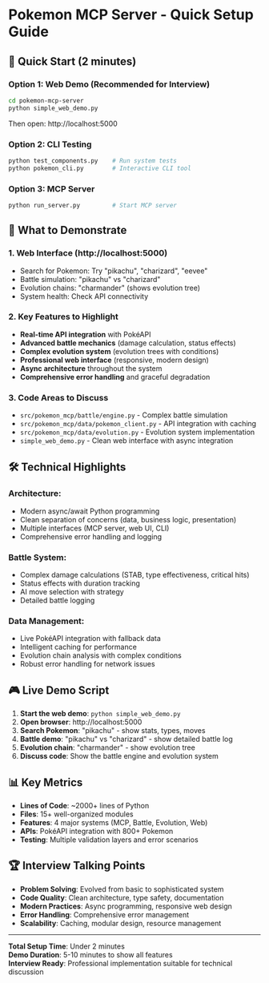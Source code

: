 # Pokemon MCP Server - Quick Setup Guide

## 🚀 Quick Start (2 minutes)

### **Option 1: Web Demo (Recommended for Interview)**
```bash
cd pokemon-mcp-server
python simple_web_demo.py
```
Then open: http://localhost:5000

### **Option 2: CLI Testing**
```bash
python test_components.py    # Run system tests
python pokemon_cli.py        # Interactive CLI tool
```

### **Option 3: MCP Server**
```bash
python run_server.py         # Start MCP server
```

## 🎯 What to Demonstrate

### **1. Web Interface (http://localhost:5000)**
- Search for Pokemon: Try "pikachu", "charizard", "eevee"
- Battle simulation: "pikachu" vs "charizard" 
- Evolution chains: "charmander" (shows evolution tree)
- System health: Check API connectivity

### **2. Key Features to Highlight**
- **Real-time API integration** with PokéAPI
- **Advanced battle mechanics** (damage calculation, status effects)
- **Complex evolution system** (evolution trees with conditions)
- **Professional web interface** (responsive, modern design)
- **Async architecture** throughout the system
- **Comprehensive error handling** and graceful degradation

### **3. Code Areas to Discuss**
- `src/pokemon_mcp/battle/engine.py` - Complex battle simulation
- `src/pokemon_mcp/data/pokemon_client.py` - API integration with caching
- `src/pokemon_mcp/data/evolution.py` - Evolution system implementation  
- `simple_web_demo.py` - Clean web interface with async integration

## 🛠️ Technical Highlights

### **Architecture:**
- Modern async/await Python programming
- Clean separation of concerns (data, business logic, presentation)
- Multiple interfaces (MCP server, web UI, CLI) 
- Comprehensive error handling and logging

### **Battle System:**
- Complex damage calculations (STAB, type effectiveness, critical hits)
- Status effects with duration tracking
- AI move selection with strategy
- Detailed battle logging

### **Data Management:**
- Live PokéAPI integration with fallback data
- Intelligent caching for performance
- Evolution chain analysis with complex conditions
- Robust error handling for network issues

## 🎮 Live Demo Script

1. **Start the web demo**: `python simple_web_demo.py`
2. **Open browser**: http://localhost:5000
3. **Search Pokemon**: "pikachu" - show stats, types, moves
4. **Battle demo**: "pikachu" vs "charizard" - show detailed battle log
5. **Evolution chain**: "charmander" - show evolution tree
6. **Discuss code**: Show the battle engine and evolution system

## 📊 Key Metrics
- **Lines of Code**: ~2000+ lines of Python
- **Files**: 15+ well-organized modules
- **Features**: 4 major systems (MCP, Battle, Evolution, Web)
- **APIs**: PokéAPI integration with 800+ Pokemon
- **Testing**: Multiple validation layers and error scenarios

## 🏆 Interview Talking Points
- **Problem Solving**: Evolved from basic to sophisticated system
- **Code Quality**: Clean architecture, type safety, documentation
- **Modern Practices**: Async programming, responsive web design
- **Error Handling**: Comprehensive error management
- **Scalability**: Caching, modular design, resource management

---
**Total Setup Time**: Under 2 minutes  
**Demo Duration**: 5-10 minutes to show all features  
**Interview Ready**: Professional implementation suitable for technical discussion
